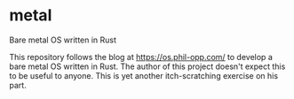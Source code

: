 # metal
Bare metal OS written in Rust

This repository follows the blog at https://os.phil-opp.com/ to develop a bare metal OS written in Rust. The author 
of this project doesn't expect this to be useful to anyone. This is yet another itch-scratching exercise on his part.
